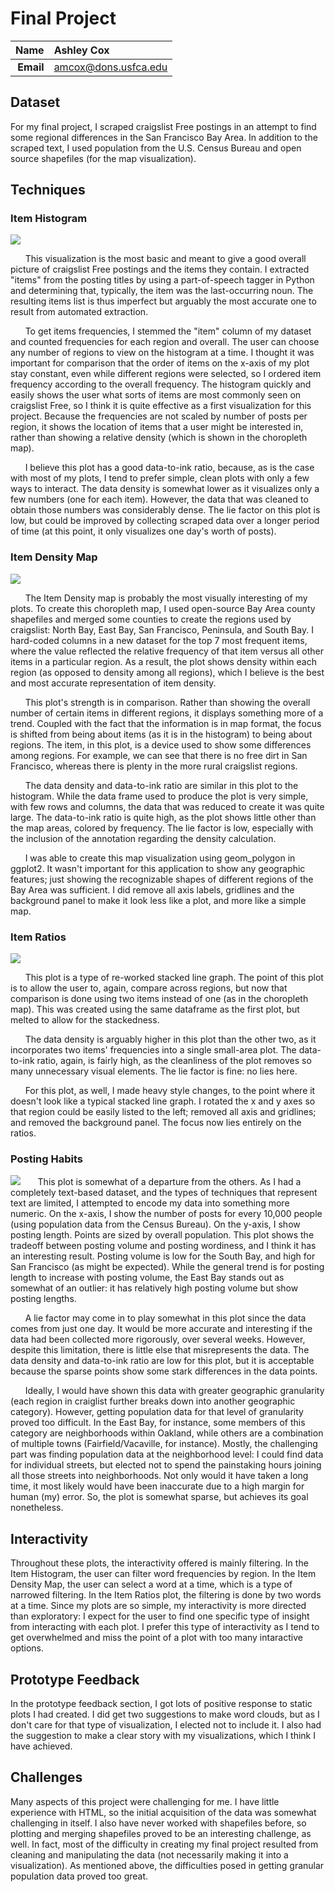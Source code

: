 Final Project
==============================

| **Name**  | Ashley Cox |
|----------:|:-------------|
| **Email** | amcox@dons.usfca.edu |


## Dataset ##
For my final project, I scraped craigslist Free postings in an attempt to find some regional differences in the San Francisco Bay Area. In addition to the scraped text, I used population from the U.S. Census Bureau and open source shapefiles (for the map visualization).

## Techniques ##

### Item Histogram ###
![](histogram.png)

&nbsp;&nbsp;&nbsp;&nbsp;&nbsp;&nbsp;This visualization is the most basic and meant to give a good overall picture of craigslist Free postings and the items they contain. I extracted "items" from the posting titles by using a part-of-speech tagger in Python and determining that, typically, the item was the last-occurring noun. The resulting items list is thus imperfect but arguably the most accurate one to result from automated extraction. 

&nbsp;&nbsp;&nbsp;&nbsp;&nbsp;&nbsp;To get items frequencies, I stemmed the "item" column of my dataset and counted frequencies for each region and overall. The user can choose any number of regions to view on the histogram at a time. I thought it was important for comparison that the order of items on the x-axis of my plot stay constant, even while different regions were selected, so I ordered item frequency according to the overall frequency. The histogram quickly and easily shows the user what sorts of items are most commonly seen on craigslist Free, so I think it is quite effective as a first visualization for this project. Because the frequencies are not scaled by number of posts per region, it shows the location of items that a user might be interested in, rather than showing a relative density (which is shown in the choropleth map).

&nbsp;&nbsp;&nbsp;&nbsp;&nbsp;&nbsp;I believe this plot has a good data-to-ink ratio, because, as is the case with most of my plots, I tend to prefer simple, clean plots with only a few ways to interact. The data density is somewhat lower as it visualizes only a few numbers (one for each item). However, the data that was cleaned to obtain those numbers was considerably dense. The lie factor on this plot is low, but could be improved by collecting scraped data over a longer period of time (at this point, it only visualizes one day's worth of posts).


### Item Density Map ###
![](map.png)

&nbsp;&nbsp;&nbsp;&nbsp;&nbsp;&nbsp;The Item Density map is probably the most visually interesting of my plots. To create this choropleth map, I used open-source Bay Area county shapefiles and merged some counties to create the regions used by craigslist: North Bay, East Bay, San Francisco, Peninsula, and South Bay. I hard-coded columns in a new dataset for the top 7 most frequent items, where the value reflected the relative frequency of that item versus all other items in a particular region. As a result, the plot shows density within each region (as opposed to density among all regions), which I believe is the best and most accurate representation of item density. 

&nbsp;&nbsp;&nbsp;&nbsp;&nbsp;&nbsp;This plot's strength is in comparison. Rather than showing the overall number of certain items in different regions, it displays something more of a trend. Coupled with the fact that the information is in map format, the focus is shifted from being about items (as it is in the histogram) to being about regions. The item, in this plot, is a device used to show some differences among regions. For example, we can see that there is no free dirt in San Francisco, whereas there is plenty in the more rural craigslist regions. 

&nbsp;&nbsp;&nbsp;&nbsp;&nbsp;&nbsp;The data density and data-to-ink ratio are similar in this plot to the histogram. While the data frame used to produce the plot is very simple, with few rows and columns, the data that was reduced to create it was quite large. The data-to-ink ratio is quite high, as the plot shows little other than the map areas, colored by frequency. The lie factor is low, especially with the inclusion of the annotation regarding the density calculation.

&nbsp;&nbsp;&nbsp;&nbsp;&nbsp;&nbsp;I was able to create this map visualization using geom_polygon in ggplot2. It wasn't important for this application to show any geographic features; just showing the recognizable shapes of different regions of the Bay Area was sufficient. I did remove all axis labels, gridlines and the background panel to make it look less like a plot, and more like a simple map.


### Item Ratios ###
![](ratios.png)

&nbsp;&nbsp;&nbsp;&nbsp;&nbsp;&nbsp;This plot is a type of re-worked stacked line graph. The point of this plot is to allow the user to, again, compare across regions, but now that comparison is done using two items instead of one (as in the choropleth map). This was created using the same dataframe as the first plot, but melted to allow for the stackedness. 

&nbsp;&nbsp;&nbsp;&nbsp;&nbsp;&nbsp;The data density is arguably higher in this plot than the other two, as it incorporates two items' frequencies into a single small-area plot. The data-to-ink ratio, again, is fairly high, as the cleanliness of the plot removes so many unnecessary visual elements. The lie factor is fine: no lies here.


&nbsp;&nbsp;&nbsp;&nbsp;&nbsp;&nbsp;For this plot, as well, I made heavy style changes, to the point where it doesn't look like a typical stacked line graph. I rotated the x and y axes so that region could be easily listed to the left; removed all axis and gridlines; and removed the background panel. The focus now lies entirely on the ratios.


### Posting Habits ###
![](habits.png)
&nbsp;&nbsp;&nbsp;&nbsp;&nbsp;&nbsp;This plot is somewhat of a departure from the others. As I had a completely text-based dataset, and the types of techniques that represent text are limited, I attempted to encode my data into something more numeric. On the x-axis, I show the number of posts for every 10,000 people (using population data from the Census Bureau). On the y-axis, I show posting length. Points are sized by overall population. This plot shows the tradeoff between posting volume and posting wordiness, and I think it has an interesting result. Posting volume is low for the South Bay, and high for San Francisco (as might be expected). While the general trend is for posting length to increase with posting volume, the East Bay stands out as somewhat of an outlier: it has relatively high posting volume but show posting lengths. 

&nbsp;&nbsp;&nbsp;&nbsp;&nbsp;&nbsp;A lie factor may come in to play somewhat in this plot since the data comes from just one day. It would be more accurate and interesting if the data had been collected more rigorously, over several weeks. However, despite this limitation, there is little else that misrepresents the data. The data density and data-to-ink ratio are low for this plot, but it is acceptable because the sparse points show some stark differences in the data points. 

&nbsp;&nbsp;&nbsp;&nbsp;&nbsp;&nbsp;Ideally, I would have shown this data with greater geographic granularity (each region in craiglist further breaks down into another geographic category). However, getting population data for that level of granularity proved too difficult. In the East Bay, for instance, some members of this category are neighborhoods within Oakland, while others are a combination of multiple towns (Fairfield/Vacaville, for instance). Mostly, the challenging part was finding population data at the neighborhood level: I could find data for individual streets, but elected not to spend the painstaking hours joining all those streets into neighborhoods. Not only would it have taken a long time, it most likely would have been inaccurate due to a high margin for human (my) error. So, the plot is somewhat sparse, but achieves its goal nonetheless.


## Interactivity ##

Throughout these plots, the interactivity offered is mainly filtering. In the Item Histogram, the user can filter word frequencies by region. In the Item Density Map, the user can select a word at a time, which is a type of narrowed filtering. In the Item Ratios plot, the filtering is done by two words at a time. Since my plots are so simple, my interactivity is more directed than exploratory: I expect for the user to find one specific type of insight from interacting with each plot. I prefer this type of interactivity as I tend to get overwhelmed and miss the point of a plot with too many intaractive options.


## Prototype Feedback ##

In the prototype feedback section, I got lots of positive response to static plots I had created. I did get two suggestions to make word clouds, but as I don't care for that type of visualization, I elected not to include it. I also had the suggestion to make a clear story with my visualizations, which I think I have achieved.

## Challenges ##

Many aspects of this project were challenging for me. I have little experience with HTML, so the initial acquisition of the data was somewhat challenging in itself. I also have never worked with shapefiles before, so plotting and merging shapefiles proved to be an interesting challenge, as well. In fact, most of the difficulty in creating my final project resulted from cleaning and manipulating the data (not necessarily making it into a visualization). As mentioned above, the difficulties posed in getting granular population data proved too great.